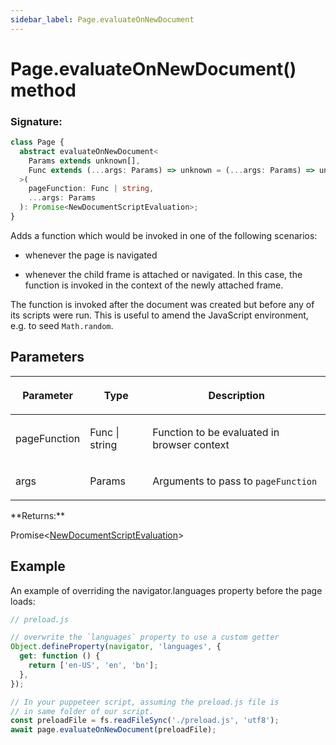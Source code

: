 ```yaml
---
sidebar_label: Page.evaluateOnNewDocument
---
```


# Page.evaluateOnNewDocument() method

### Signature:

```typescript
class Page {
  abstract evaluateOnNewDocument<
    Params extends unknown[],
    Func extends (...args: Params) => unknown = (...args: Params) => unknown,
  >(
    pageFunction: Func | string,
    ...args: Params
  ): Promise<NewDocumentScriptEvaluation>;
}
```

Adds a function which would be invoked in one of the following scenarios:

- whenever the page is navigated

- whenever the child frame is attached or navigated. In this case, the function is invoked in the context of the newly attached frame.

The function is invoked after the document was created but before any of its scripts were run. This is useful to amend the JavaScript environment, e.g. to seed `Math.random`.

## Parameters

<table><thead><tr><th>

Parameter

</th><th>

Type

</th><th>

Description

</th></tr></thead>
<tbody><tr><td>

pageFunction

</td><td>

Func \| string

</td><td>

Function to be evaluated in browser context

</td></tr>
<tr><td>

args

</td><td>

Params

</td><td>

Arguments to pass to `pageFunction`

</td></tr>
</tbody></table>
**Returns:**

Promise&lt;[NewDocumentScriptEvaluation](./puppeteer.newdocumentscriptevaluation.md)&gt;

## Example

An example of overriding the navigator.languages property before the page loads:

```ts
// preload.js

// overwrite the `languages` property to use a custom getter
Object.defineProperty(navigator, 'languages', {
  get: function () {
    return ['en-US', 'en', 'bn'];
  },
});

// In your puppeteer script, assuming the preload.js file is
// in same folder of our script.
const preloadFile = fs.readFileSync('./preload.js', 'utf8');
await page.evaluateOnNewDocument(preloadFile);
```
